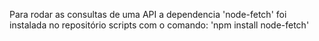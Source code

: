 Para rodar as consultas de uma API a dependencia 'node-fetch' foi instalada no repositório scripts com o comando:
'npm install node-fetch'

